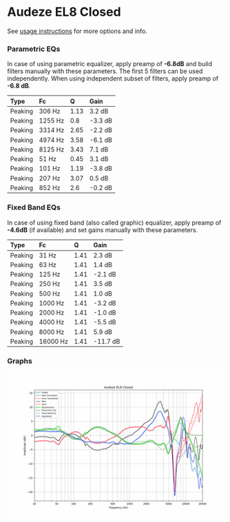 # Audeze EL8 Closed
See [usage instructions](https://github.com/jaakkopasanen/AutoEq#usage) for more options and info.

### Parametric EQs
In case of using parametric equalizer, apply preamp of **-6.8dB** and build filters manually
with these parameters. The first 5 filters can be used independently.
When using independent subset of filters, apply preamp of **-6.8 dB**.

| Type    | Fc      |    Q | Gain    |
|:--------|:--------|:-----|:--------|
| Peaking | 306 Hz  | 1.13 | 3.2 dB  |
| Peaking | 1255 Hz | 0.8  | -3.3 dB |
| Peaking | 3314 Hz | 2.65 | -2.2 dB |
| Peaking | 4974 Hz | 3.58 | -6.1 dB |
| Peaking | 8125 Hz | 3.43 | 7.1 dB  |
| Peaking | 51 Hz   | 0.45 | 3.1 dB  |
| Peaking | 101 Hz  | 1.19 | -3.8 dB |
| Peaking | 207 Hz  | 3.07 | 0.5 dB  |
| Peaking | 852 Hz  | 2.6  | -0.2 dB |

### Fixed Band EQs
In case of using fixed band (also called graphic) equalizer, apply preamp of **-4.6dB**
(if available) and set gains manually with these parameters.

| Type    | Fc       |    Q | Gain     |
|:--------|:---------|:-----|:---------|
| Peaking | 31 Hz    | 1.41 | 2.3 dB   |
| Peaking | 63 Hz    | 1.41 | 1.4 dB   |
| Peaking | 125 Hz   | 1.41 | -2.1 dB  |
| Peaking | 250 Hz   | 1.41 | 3.5 dB   |
| Peaking | 500 Hz   | 1.41 | 1.0 dB   |
| Peaking | 1000 Hz  | 1.41 | -3.2 dB  |
| Peaking | 2000 Hz  | 1.41 | -1.0 dB  |
| Peaking | 4000 Hz  | 1.41 | -5.5 dB  |
| Peaking | 8000 Hz  | 1.41 | 5.9 dB   |
| Peaking | 16000 Hz | 1.41 | -11.7 dB |

### Graphs
![](./Audeze%20EL8%20Closed.png)